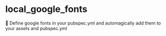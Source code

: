 # local_google_fonts

📱 Define google fonts in your pubspec.yml and automagically add them to your assets and pubspec.yml
